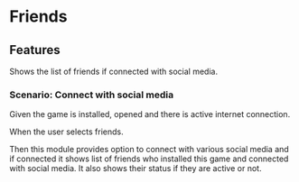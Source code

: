 # Friends

## Features

Shows the list of friends if connected with social media.

### Scenario: Connect with social media

  Given the game is installed, opened and there is active
  internet connection.

  When the user selects friends.

  Then this module provides option to connect with various social media
  and if connected it shows list of friends who installed this game and
  connected with social media. It also shows their status if they are
  active or not.
